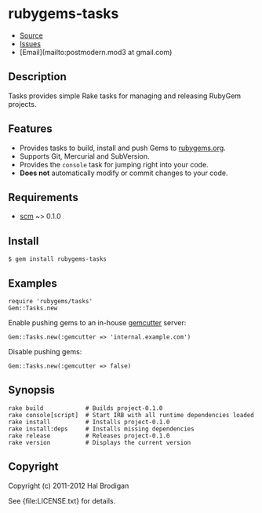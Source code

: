 # rubygems-tasks

* [Source](https://github.com/ruby-ore/rubygems-tasks)
* [Issues](https://github.com/ruby-ore/rubygems-tasks/issues)
* [Email](mailto:postmodern.mod3 at gmail.com)

## Description

Tasks provides simple Rake tasks for managing and releasing RubyGem projects.

## Features

* Provides tasks to build, install and push Gems to
  [rubygems.org](https://rubygems.org/).
* Supports Git, Mercurial and SubVersion.
* Provides the `console` task for jumping right into your code.
* **Does not** automatically modify or commit changes to your code.

## Requirements

* [scm](https://github.com/postmodern/scm) ~> 0.1.0

## Install

    $ gem install rubygems-tasks

## Examples

    require 'rubygems/tasks'
    Gem::Tasks.new

Enable pushing gems to an in-house
[gemcutter](https://github.com/rubygems/gemcutter#readme) server:

    Gem::Tasks.new(:gemcutter => 'internal.example.com')

Disable pushing gems:

    Gem::Tasks.new(:gemcutter => false)

## Synopsis

    rake build            # Builds project-0.1.0
    rake console[script]  # Start IRB with all runtime dependencies loaded
    rake install          # Installs project-0.1.0
    rake install:deps     # Installs missing dependencies
    rake release          # Releases project-0.1.0
    rake version          # Displays the current version

## Copyright

Copyright (c) 2011-2012 Hal Brodigan

See {file:LICENSE.txt} for details.
